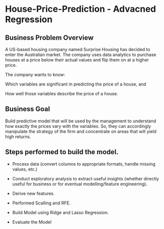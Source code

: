 # House-Price-Prediction - Advacned Regression

## Business Problem Overview
A US-based housing company named Surprise Housing has decided to enter the Australian market. The company uses data analytics to purchase houses at a price below their actual values and flip them on at a higher price.

The company wants to know:

Which variables are significant in predicting the price of a house, and

How well those variables describe the price of a house.

## Business Goal
Build predictive model that will be used by the management to understand how exactly the prices vary with the variables. So, they can accordingly manipulate the strategy of the firm and concentrate on areas that will yield high returns.

## Steps performed to build the model.

 - Process data (convert columns to appropriate formats, handle missing values, etc.)

- Conduct exploratory analysis to extract useful insights (whether directly useful for business or for eventual modelling/feature engineering).

- Derive new features.

- Performed Scalling and RFE.

- Build Model using Ridge and Lasso Regression.

- Evaluate the Model
